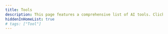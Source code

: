```yaml
---
title: Tools
description: This page features a comprehensive list of AI tools. Click on any tool to learn more.
hiddenInHomeList: true
# tags: ["Tool"]
---
```


<!-- This page contains short descriptions and links to (external) tools that may be helpful. -->


